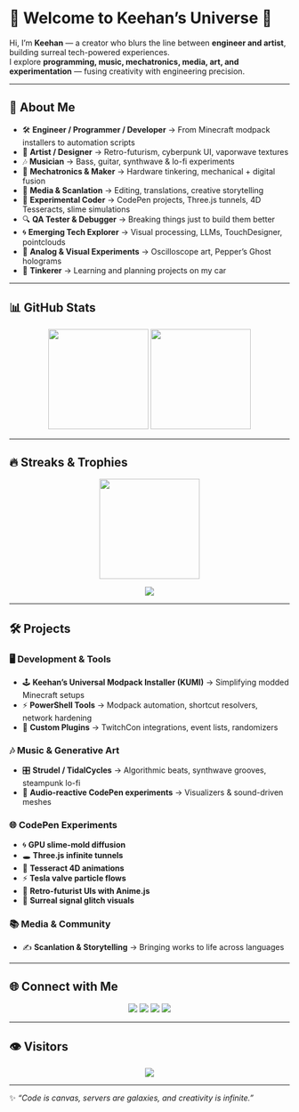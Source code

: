 # 🌌 Welcome to Keehan’s Universe 🚀  

Hi, I’m **Keehan** — a creator who blurs the line between **engineer and artist**, building surreal tech-powered experiences.  
I explore **programming, music, mechatronics, media, art, and experimentation** — fusing creativity with engineering precision.  

---

## 👤 About Me  

- 🛠 **Engineer / Programmer / Developer** → From Minecraft modpack installers to automation scripts  
- 🎨 **Artist / Designer** → Retro-futurism, cyberpunk UI, vaporwave textures  
- 🎶 **Musician** → Bass, guitar, synthwave & lo-fi experiments  
- 🤖 **Mechatronics & Maker** → Hardware tinkering, mechanical + digital fusion  
- 🎥 **Media & Scanlation** → Editing, translations, creative storytelling  
- 🧪 **Experimental Coder** → CodePen projects, Three.js tunnels, 4D Tesseracts, slime simulations  
- 🔍 **QA Tester & Debugger** → Breaking things just to build them better  
- 🌀 **Emerging Tech Explorer** → Visual processing, LLMs, TouchDesigner, pointclouds  
- 📡 **Analog & Visual Experiments** → Oscilloscope art, Pepper’s Ghost holograms  
- 🚗 **Tinkerer** → Learning and planning projects on my car  

---

## 📊 GitHub Stats  

<p align="center">
  <img src="https://github-readme-stats.vercel.app/api?username=realKeehan&show_icons=true&count_private=true&hide_border=true&bg_color=111111&title_color=a800ff&icon_color=ef00fe&text_color=b583fc" height="180" />
  <img src="https://github-readme-stats.vercel.app/api/top-langs/?username=realKeehan&layout=compact&langs_count=10&hide_border=true&bg_color=111111&title_color=a800ff&text_color=b583fc" height="180" />
</p>  

---

## 🔥 Streaks & Trophies  

<p align="center">
  <img src="https://streak-stats.demolab.com/?user=realKeehan&theme=dark&background=111111&ring=a800ff&fire=ef00fe&currStreakLabel=b583fc&hide_border=true" height="180" />
</p>  

<p align="center">
  <img src="https://github-profile-trophy.vercel.app/?username=realKeehan&theme=radical&no-frame=true&column=6&title=Commit,Stars,Followers,Issues,PullRequest,Repositories" />
</p>  

---

## 🛠️ Projects  

### 🖥️ Development & Tools  
- 🕹 **Keehan’s Universal Modpack Installer (KUMI)** → Simplifying modded Minecraft setups  
- ⚡ **PowerShell Tools** → Modpack automation, shortcut resolvers, network hardening  
- 🧩 **Custom Plugins** → TwitchCon integrations, event lists, randomizers  

### 🎶 Music & Generative Art  
- 🎛 **Strudel / TidalCycles** → Algorithmic beats, synthwave grooves, steampunk lo-fi  
- 🎼 **Audio-reactive CodePen experiments** → Visualizers & sound-driven meshes  

### 🌐 CodePen Experiments  
- 🌀 **GPU slime-mold diffusion**  
- 🕳️ **Three.js infinite tunnels**  
- 🧊 **Tesseract 4D animations**  
- ⚡ **Tesla valve particle flows**  
- 🎨 **Retro-futurist UIs with Anime.js**  
- 📡 **Surreal signal glitch visuals**  

### 📚 Media & Community  
- ✍️ **Scanlation & Storytelling** → Bringing works to life across languages  

---

## 🌐 Connect with Me  

<p align="center">
  <a href="https://keehan.co"><img src="https://img.shields.io/badge/Website-Keehan.co-a800ff?style=for-the-badge&logo=google-chrome&logoColor=ef00fe&labelColor=111111"></a>
  <a href="https://youtube.com/Keehan"><img src="https://img.shields.io/badge/YouTube-Keehan-ef00fe?style=for-the-badge&logo=youtube&logoColor=white&labelColor=111111"></a>
  <a href="https://twitch.tv/realKeehan"><img src="https://img.shields.io/badge/Twitch-realKeehan-b583fc?style=for-the-badge&logo=twitch&logoColor=white&labelColor=111111"></a>
  <a href="https://codepen.io/Keehan"><img src="https://img.shields.io/badge/CodePen-Experiments-a800ff?style=for-the-badge&logo=codepen&logoColor=ef00fe&labelColor=111111"></a>
</p>  

---

## 👁 Visitors  

<p align="center">
  <img src="https://komarev.com/ghpvc/?username=realKeehan&style=for-the-badge&color=a800ff" />
</p>  

---

✨ *“Code is canvas, servers are galaxies, and creativity is infinite.”*  
